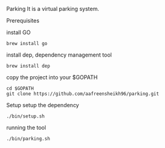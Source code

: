 Parking
It is a virtual parking system.

Prerequisites

install GO
```
brew install go
```

install dep, dependency management tool
```
brew install dep
```

copy the project into your $GOPATH
```
cd $GOPATH
git clone https://github.com/aafreensheikh96/parking.git
```

Setup
setup the dependency
```
./bin/setup.sh
```

running the tool
```
./bin/parking.sh 
```

